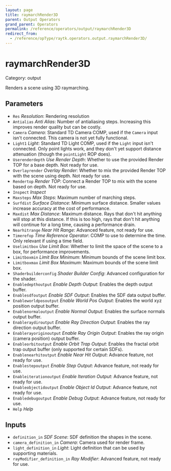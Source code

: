 ```yaml
---
layout: page
title: raymarchRender3D
parent: Output Operators
grand_parent: Operators
permalink: /reference/operators/output/raymarchRender3D
redirect_from:
  - /reference/opType/raytk.operators.output.raymarchRender3D/
---
```


# raymarchRender3D

Category: output



Renders a scene using 3D raymarching.

## Parameters

* `Res` *Resolution*: Rendering resolution
* `Antialias` *Anti Alias*: Number of antialiasing steps. Increasing this improves render quality but can be costly.
* `Camera` *Camera*: Standard TD Camera COMP, used if the `Camera` input isn't connected. This camera is not yet fully functional.
* `Light1` *Light*: Standard TD Light COMP, used if the `Light` input isn't connected. Only point lights work, and they don't yet support distance attenuation (though the `pointLight` ROP does).
* `Userenderdepth` *Use Render Depth*: Whether to use the provided Render TOP for a base depth. Not ready for use.
* `Overlayrender` *Overlay Render*: Whether to mix the provided Render TOP with the scene using depth. Not ready for use.
* `Rendertop` *Render TOP*: Connect a Render TOP to mix with the scene based on depth. Not ready for use.
* `Inspect` *Inspect*
* `Maxsteps` *Max Steps*: Maximum number of marching steps.
* `Surfdist` *Surface Distance*: Minimum surface distance. Smaller values increase accuracy at the cost of performance.
* `Maxdist` *Max Distance*: Maximum distance. Rays that don't hit anything will stop at this distance. If this is too high, rays that don't hit anything will continue for a long time, causing a performance drain.
* `Nearhitrange` *Near Hit Range*: Advanced feature, not ready for use.
* `Timerefop` *Time Reference Operator*: COMP to use to determine the time. Only relevant if using a time field.
* `Uselimitbox` *Use Limit Box*: Whether to limit the space of the scene to a box, for performance improvements.
* `Limitboxmin` *Limit Box Minimum*: Minimum bounds of the scene limit box.
* `Limitboxmax` *Limit Box Maximum*: Maximum bounds of the scene limit box.
* `Shaderbuilderconfig` *Shader Builder Config*: Advanced configuration for the shader.
* `Enabledepthoutput` *Enable Depth Output*: Enables the depth output buffer.
* `Enablesdfoutput` *Enable SDF Output*: Enables the SDF data output buffer.
* `Enableworldposoutput` *Enable World Pos Output*: Enables the world xyz position output buffer.
* `Enablenormaloutput` *Enable Normal Output*: Enables the surface normals output buffer.
* `Enableraydiroutput` *Enable Ray Direction Output*: Enables the ray direction output buffer.
* `Enablerayoriginoutput` *Enable Ray Origin Output*: Enables the ray origin (camera position) output buffer.
* `Enableorbitoutput` *Enable Orbit Trap Output*: Enables the fractal orbit trap output buffer (only supported for certain SDFs).
* `Enablenearhitoutput` *Enable Near Hit Output*: Advance feature, not ready for use.
* `Enablestepoutput` *Enable Step Output*: Advance feature, not ready for use.
* `Enableiterationoutput` *Enable Iteration Output*: Advance feature, not ready for use.
* `Enableobjectidoutput` *Enable Object Id Output*: Advance feature, not ready for use.
* `Enabledebugoutput` *Enable Debug Output*: Advance feature, not ready for use.
* `Help` *Help*

## Inputs

* `definition_in` *SDF Scene*: SDF definition the shapes in the scene.
* `camera_definition_in` *Camera*: Camera used for render frame.
* `light_definition_in` *Light*: Light definition that can be used by supporting materials.
* `rayModifier_definition_in` *Ray Modifier*: Advanced feature, not ready for use.